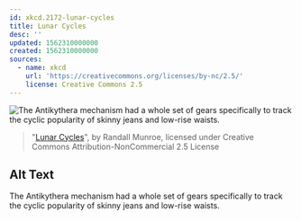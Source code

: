 ```yaml
---
id: xkcd.2172-lunar-cycles
title: Lunar Cycles
desc: ''
updated: 1562310000000
created: 1562310000000
sources:
  - name: xkcd
    url: 'https://creativecommons.org/licenses/by-nc/2.5/'
    license: Creative Commons 2.5
---
```

![The Antikythera mechanism had a whole set of gears specifically to track the cyclic popularity of skinny jeans and low-rise waists.](https://imgs.xkcd.com/comics/lunar_cycles.png)
> "[Lunar Cycles](https://xkcd.com/2172/)", by Randall Munroe, licensed under Creative Commons Attribution-NonCommercial 2.5 License

## Alt Text
The Antikythera mechanism had a whole set of gears specifically to track the cyclic popularity of skinny jeans and low-rise waists.
